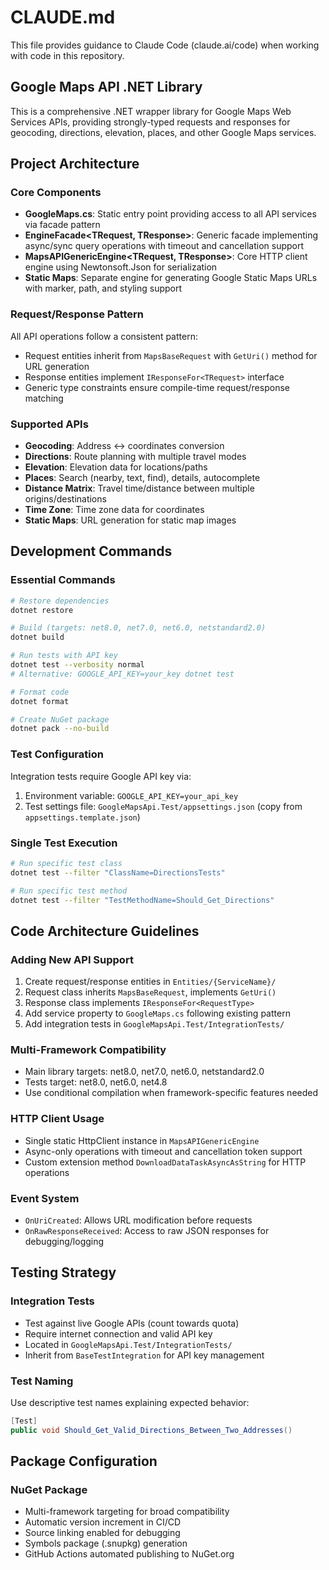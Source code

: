 # CLAUDE.md

This file provides guidance to Claude Code (claude.ai/code) when working with code in this repository.

## Google Maps API .NET Library

This is a comprehensive .NET wrapper library for Google Maps Web Services APIs, providing strongly-typed requests and responses for geocoding, directions, elevation, places, and other Google Maps services.

## Project Architecture

### Core Components
- **GoogleMaps.cs**: Static entry point providing access to all API services via facade pattern
- **EngineFacade<TRequest, TResponse>**: Generic facade implementing async/sync query operations with timeout and cancellation support
- **MapsAPIGenericEngine<TRequest, TResponse>**: Core HTTP client engine using Newtonsoft.Json for serialization
- **Static Maps**: Separate engine for generating Google Static Maps URLs with marker, path, and styling support

### Request/Response Pattern
All API operations follow a consistent pattern:
- Request entities inherit from `MapsBaseRequest` with `GetUri()` method for URL generation
- Response entities implement `IResponseFor<TRequest>` interface
- Generic type constraints ensure compile-time request/response matching

### Supported APIs
- **Geocoding**: Address ↔ coordinates conversion
- **Directions**: Route planning with multiple travel modes
- **Elevation**: Elevation data for locations/paths
- **Places**: Search (nearby, text, find), details, autocomplete
- **Distance Matrix**: Travel time/distance between multiple origins/destinations
- **Time Zone**: Time zone data for coordinates
- **Static Maps**: URL generation for static map images

## Development Commands

### Essential Commands
```bash
# Restore dependencies
dotnet restore

# Build (targets: net8.0, net7.0, net6.0, netstandard2.0)
dotnet build

# Run tests with API key
dotnet test --verbosity normal
# Alternative: GOOGLE_API_KEY=your_key dotnet test

# Format code
dotnet format

# Create NuGet package
dotnet pack --no-build
```

### Test Configuration
Integration tests require Google API key via:
1. Environment variable: `GOOGLE_API_KEY=your_api_key`
2. Test settings file: `GoogleMapsApi.Test/appsettings.json` (copy from `appsettings.template.json`)

### Single Test Execution
```bash
# Run specific test class
dotnet test --filter "ClassName=DirectionsTests"

# Run specific test method
dotnet test --filter "TestMethodName=Should_Get_Directions"
```

## Code Architecture Guidelines

### Adding New API Support
1. Create request/response entities in `Entities/{ServiceName}/`
2. Request class inherits `MapsBaseRequest`, implements `GetUri()`
3. Response class implements `IResponseFor<RequestType>`
4. Add service property to `GoogleMaps.cs` following existing pattern
5. Add integration tests in `GoogleMapsApi.Test/IntegrationTests/`

### Multi-Framework Compatibility
- Main library targets: net8.0, net7.0, net6.0, netstandard2.0
- Tests target: net8.0, net6.0, net4.8
- Use conditional compilation when framework-specific features needed

### HTTP Client Usage
- Single static HttpClient instance in `MapsAPIGenericEngine`
- Async-only operations with timeout and cancellation token support
- Custom extension method `DownloadDataTaskAsyncAsString` for HTTP operations

### Event System
- `OnUriCreated`: Allows URL modification before requests
- `OnRawResponseReceived`: Access to raw JSON responses for debugging/logging

## Testing Strategy

### Integration Tests
- Test against live Google APIs (count towards quota)
- Require internet connection and valid API key
- Located in `GoogleMapsApi.Test/IntegrationTests/`
- Inherit from `BaseTestIntegration` for API key management

### Test Naming
Use descriptive test names explaining expected behavior:
```csharp
[Test]
public void Should_Get_Valid_Directions_Between_Two_Addresses()
```

## Package Configuration

### NuGet Package
- Multi-framework targeting for broad compatibility
- Automatic version increment in CI/CD
- Source linking enabled for debugging
- Symbols package (.snupkg) generation
- GitHub Actions automated publishing to NuGet.org